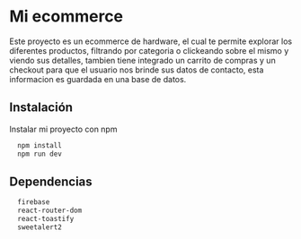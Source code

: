 # Mi ecommerce

Este proyecto es un ecommerce de hardware, el cual te permite explorar los diferentes productos, filtrando por categoria o clickeando sobre el mismo y viendo sus detalles, tambien tiene integrado un carrito de compras y un checkout para que el usuario nos brinde sus datos de contacto, esta informacion es guardada en una base de datos.

## Instalación

Instalar mi proyecto con npm

```bash
  npm install
  npm run dev
```

## Dependencias

```bash
  firebase
  react-router-dom
  react-toastify
  sweetalert2
```
